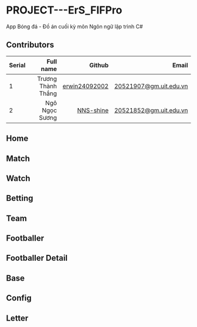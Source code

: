 # PROJECT---ErS_FIFPro
App Bóng đá - Đồ án cuối kỳ môn Ngôn ngữ lập trình C#

## Contributors
| Serial | Full name              | Github                                               | Email                   |
| ------ | ----------------------:|-----------------------------------------------------:|-------------------------:
| 1      | Trương Thành Thắng |[erwin24092002](https://github.com/erwin24092002)          |20521907@gm.uit.edu.vn   |
| 2      | Ngô Ngọc Sương |[NNS-shine](https://github.com/NNS-shine)          |20521852@gm.uit.edu.vn   |

## Home

## Match 

## Watch 

## Betting 

## Team 

## Footballer 

## Footballer Detail 

## Base 

## Config 

## Letter
